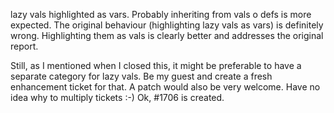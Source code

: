 lazy vals highlighted as vars. Probably inheriting from vals o defs is more expected.
The original behaviour (highlighting lazy vals as vars) is definitely wrong. Highlighting them as vals is clearly better and addresses the original report.

Still, as I mentioned when I closed this, it might be preferable to have a separate category for lazy vals. Be my guest and create a fresh enhancement ticket for that. A patch would also be very welcome.
Have no idea why to multiply tickets :-) Ok, #1706 is created.
